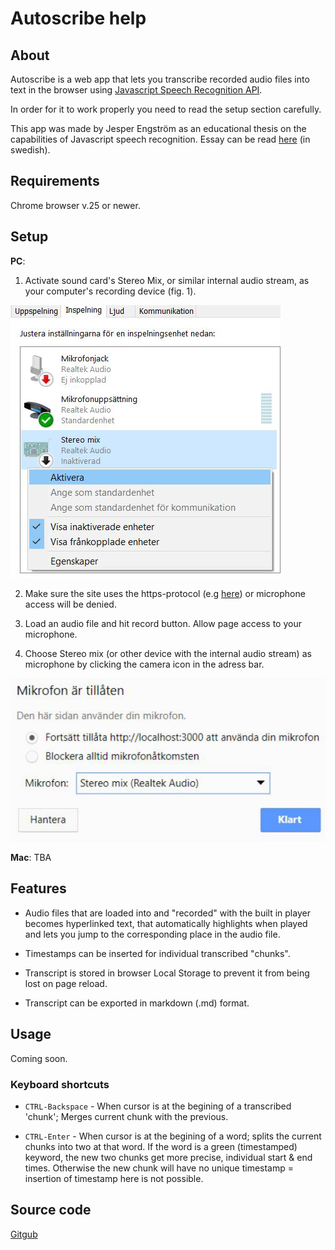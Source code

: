 # Autoscribe help

## About

Autoscribe is a web app that lets you transcribe recorded audio files into text in the browser using [Javascript Speech Recognition API](https://developer.mozilla.org/en-US/docs/Web/API/SpeechRecognition).

In order for it to work properly you need to read the setup section carefully.

This app was made by Jesper Engström as an educational thesis on the capabilities of Javascript speech recognition. Essay can be read [here](./Jesper_Engstrom_Examensarbete.pdf) (in swedish).

## Requirements

Chrome browser v.25 or newer.

## Setup

**PC**:

1. Activate sound card's Stereo Mix, or similar internal audio stream, as your computer's recording device (fig. 1).

  ![Activate Stereo mix](./fig1.png "fig. 1")

2. Make sure the site uses the https-protocol (e.g [here](https://jesperengstrom.se/autoscribe/)) or microphone access will be denied.

3. Load an audio file and hit record button. Allow page access to your microphone.

4. Choose Stereo mix (or other device with the internal audio stream) as microphone by clicking the camera icon in the adress bar.

  ![Choose Stereo mix in browser](./fig2.png "fig. 2")

**Mac**: TBA

## Features

* Audio files that are loaded into and "recorded" with the built in player becomes hyperlinked text, that automatically highlights when played and lets you jump to the corresponding place in the audio file.

* Timestamps can be inserted for individual transcribed "chunks".

* Transcript is stored in browser Local Storage to prevent it from being lost on page reload.

* Transcript can be exported in markdown (.md) format.

## Usage

Coming soon.

### Keyboard shortcuts

* `CTRL-Backspace` - When cursor is at the begining of a transcribed 'chunk'; Merges current chunk with the previous.

* `CTRL-Enter` - When cursor is at the begining of a word; splits the current chunks into two at that word. If the word is a green (timestamped) keyword, the new two chunks get more precise, individual start & end times. Otherwise the new chunk will have no unique timestamp = insertion of timestamp here is not possible.

## Source code

[Gitgub](https://github.com/jesperengstrom/autoscribe)